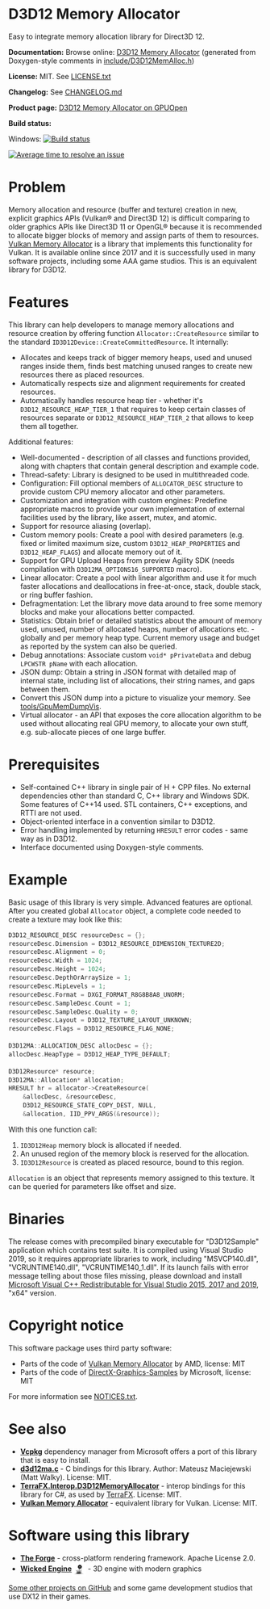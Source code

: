 # D3D12 Memory Allocator

Easy to integrate memory allocation library for Direct3D 12.

**Documentation:** Browse online: [D3D12 Memory Allocator](https://gpuopen-librariesandsdks.github.io/D3D12MemoryAllocator/html/) (generated from Doxygen-style comments in [include/D3D12MemAlloc.h](include/D3D12MemAlloc.h))

**License:** MIT. See [LICENSE.txt](LICENSE.txt)

**Changelog:** See [CHANGELOG.md](CHANGELOG.md)

**Product page:** [D3D12 Memory Allocator on GPUOpen](https://gpuopen.com/gaming-product/d3d12-memory-allocator/)

**Build status:**

Windows: [![Build status](https://ci.appveyor.com/api/projects/status/860i07bxv55ydgvg?svg=true)](https://ci.appveyor.com/project/adam-sawicki-amd/d3d12memoryallocator)

[![Average time to resolve an issue](http://isitmaintained.com/badge/resolution/GPUOpen-LibrariesAndSDKs/D3D12MemoryAllocator.svg)](http://isitmaintained.com/project/GPUOpen-LibrariesAndSDKs/D3D12MemoryAllocator "Average time to resolve an issue")

# Problem

Memory allocation and resource (buffer and texture) creation in new, explicit graphics APIs (Vulkan® and Direct3D 12) is difficult comparing to older graphics APIs like Direct3D 11 or OpenGL® because it is recommended to allocate bigger blocks of memory and assign parts of them to resources. [Vulkan Memory Allocator](https://github.com/GPUOpen-LibrariesAndSDKs/VulkanMemoryAllocator/) is a library that implements this functionality for Vulkan. It is available online since 2017 and it is successfully used in many software projects, including some AAA game studios. This is an equivalent library for D3D12.

# Features

This library can help developers to manage memory allocations and resource creation by offering function `Allocator::CreateResource` similar to the standard `ID3D12Device::CreateCommittedResource`. It internally:

- Allocates and keeps track of bigger memory heaps, used and unused ranges inside them, finds best matching unused ranges to create new resources there as placed resources.
- Automatically respects size and alignment requirements for created resources.
- Automatically handles resource heap tier - whether it's `D3D12_RESOURCE_HEAP_TIER_1` that requires to keep certain classes of resources separate or `D3D12_RESOURCE_HEAP_TIER_2` that allows to keep them all together.

Additional features:

- Well-documented - description of all classes and functions provided, along with chapters that contain general description and example code.
- Thread-safety: Library is designed to be used in multithreaded code.
- Configuration: Fill optional members of `ALLOCATOR_DESC` structure to provide custom CPU memory allocator and other parameters.
- Customization and integration with custom engines: Predefine appropriate macros to provide your own implementation of external facilities used by the library, like assert, mutex, and atomic.
- Support for resource aliasing (overlap).
- Custom memory pools: Create a pool with desired parameters (e.g. fixed or limited maximum size, custom `D3D12_HEAP_PROPERTIES` and `D3D12_HEAP_FLAGS`) and allocate memory out of it.
- Support for GPU Upload Heaps from preview Agility SDK (needs compilation with `D3D12MA_OPTIONS16_SUPPORTED` macro).
- Linear allocator: Create a pool with linear algorithm and use it for much faster allocations and deallocations in free-at-once, stack, double stack, or ring buffer fashion.
- Defragmentation: Let the library move data around to free some memory blocks and make your allocations better compacted.
- Statistics: Obtain brief or detailed statistics about the amount of memory used, unused, number of allocated heaps, number of allocations etc. - globally and per memory heap type. Current memory usage and budget as reported by the system can also be queried.
- Debug annotations: Associate custom `void* pPrivateData` and debug `LPCWSTR pName` with each allocation.
- JSON dump: Obtain a string in JSON format with detailed map of internal state, including list of allocations, their string names, and gaps between them.
- Convert this JSON dump into a picture to visualize your memory. See [tools/GpuMemDumpVis](tools/GpuMemDumpVis/README.md).
- Virtual allocator - an API that exposes the core allocation algorithm to be used without allocating real GPU memory, to allocate your own stuff, e.g. sub-allocate pieces of one large buffer.

# Prerequisites

- Self-contained C++ library in single pair of H + CPP files. No external dependencies other than standard C, C++ library and Windows SDK. Some features of C++14 used. STL containers, C++ exceptions, and RTTI are not used.
- Object-oriented interface in a convention similar to D3D12.
- Error handling implemented by returning `HRESULT` error codes - same way as in D3D12.
- Interface documented using Doxygen-style comments.

# Example

Basic usage of this library is very simple. Advanced features are optional. After you created global `Allocator` object, a complete code needed to create a texture may look like this:

```cpp
D3D12_RESOURCE_DESC resourceDesc = {};
resourceDesc.Dimension = D3D12_RESOURCE_DIMENSION_TEXTURE2D;
resourceDesc.Alignment = 0;
resourceDesc.Width = 1024;
resourceDesc.Height = 1024;
resourceDesc.DepthOrArraySize = 1;
resourceDesc.MipLevels = 1;
resourceDesc.Format = DXGI_FORMAT_R8G8B8A8_UNORM;
resourceDesc.SampleDesc.Count = 1;
resourceDesc.SampleDesc.Quality = 0;
resourceDesc.Layout = D3D12_TEXTURE_LAYOUT_UNKNOWN;
resourceDesc.Flags = D3D12_RESOURCE_FLAG_NONE;

D3D12MA::ALLOCATION_DESC allocDesc = {};
allocDesc.HeapType = D3D12_HEAP_TYPE_DEFAULT;

D3D12Resource* resource;
D3D12MA::Allocation* allocation;
HRESULT hr = allocator->CreateResource(
    &allocDesc, &resourceDesc,
    D3D12_RESOURCE_STATE_COPY_DEST, NULL,
    &allocation, IID_PPV_ARGS(&resource));
```

With this one function call:

1. `ID3D12Heap` memory block is allocated if needed.
2. An unused region of the memory block is reserved for the allocation.
3. `ID3D12Resource` is created as placed resource, bound to this region.

`Allocation` is an object that represents memory assigned to this texture. It can be queried for parameters like offset and size.

# Binaries

The release comes with precompiled binary executable for "D3D12Sample" application which contains test suite. It is compiled using Visual Studio 2019, so it requires appropriate libraries to work, including "MSVCP140.dll", "VCRUNTIME140.dll", "VCRUNTIME140_1.dll". If its launch fails with error message telling about those files missing, please download and install [Microsoft Visual C++ Redistributable for Visual Studio 2015, 2017 and 2019](https://support.microsoft.com/en-us/help/2977003/the-latest-supported-visual-c-downloads), "x64" version.

# Copyright notice

This software package uses third party software:

- Parts of the code of [Vulkan Memory Allocator](https://github.com/GPUOpen-LibrariesAndSDKs/VulkanMemoryAllocator/) by AMD, license: MIT
- Parts of the code of [DirectX-Graphics-Samples](https://github.com/microsoft/DirectX-Graphics-Samples) by Microsoft, license: MIT

For more information see [NOTICES.txt](NOTICES.txt).

# See also

- **[Vcpkg](https://github.com/Microsoft/vcpkg)** dependency manager from Microsoft offers a port of this library that is easy to install.
- **[d3d12ma.c](https://github.com/milliewalky/d3d12ma.c)** - C bindings for this library. Author: Mateusz Maciejewski (Matt Walky). License: MIT.
- **[TerraFX.Interop.D3D12MemoryAllocator](https://github.com/terrafx/terrafx.interop.d3d12memoryallocator)** - interop bindings for this library for C#, as used by [TerraFX](https://github.com/terrafx/terrafx). License: MIT.
- **[Vulkan Memory Allocator](https://github.com/GPUOpen-LibrariesAndSDKs/VulkanMemoryAllocator/)** - equivalent library for Vulkan. License: MIT.

# Software using this library

- **[The Forge](https://github.com/ConfettiFX/The-Forge)** - cross-platform rendering framework. Apache License 2.0.
- **[Wicked Engine<img src="https://github.com/turanszkij/WickedEngine/blob/master/Content/logo_small.png" width="28px" align="center"/>](https://github.com/turanszkij/WickedEngine)** - 3D engine with modern graphics 

[Some other projects on GitHub](https://github.com/search?q=D3D12MemAlloc.h&type=Code) and some game development studios that use DX12 in their games.
